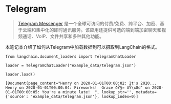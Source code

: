 
# Telegram

> [Telegram Messenger](https://web.telegram.org/a/) 是一个全球可访问的付费/免费、跨平台、加密、基于云端和集中化的即时通讯服务。该应用还提供可选的端到端加密聊天和视频通话、VoIP、文件共享和多种其他功能。

本笔记本介绍了如何从Telegram中加载数据到可以摄取到LangChain的格式。
```
from langchain.document_loaders import TelegramChatLoader

```

```
loader = TelegramChatLoader("example_data/telegram.json")

```

```
loader.load()

```

```
[Document(page_content="Henry on 2020-01-01T00:00:02: It's 2020...  Henry on 2020-01-01T00:00:04: Fireworks!  Grace ðŸ§¤ ðŸ\x8d’ on 2020-01-01T00:00:05: You're a minute late!  ", lookup_str='', metadata={'source': 'example_data/telegram.json'}, lookup_index=0)]

```

